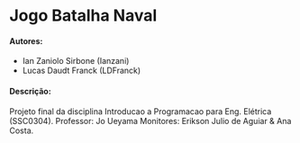 # Jogo Batalha Naval

#### Autores:
- Ian Zaniolo Sirbone (Ianzani)
- Lucas Daudt Franck  (LDFranck)

#### Descrição:
Projeto final da disciplina Introducao a Programacao para Eng. Elétrica (SSC0304).
Professor: Jo Ueyama
Monitores: Erikson Julio de Aguiar & Ana Costa.


